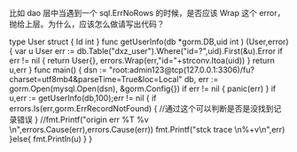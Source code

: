 
比如 dao 层中当遇到一个 sql.ErrNoRows 的时候，是否应该 Wrap 这个 error，抛给上层。为什么，应该怎么做请写出代码？

type User struct {
	Id int
}
func getUserInfo(db *gorm.DB,uid int ) (User,error) {
	var u User
	err := db.Table("dxz_user").Where("id=?",uid).First(&u).Error
	if err != nil {
		return User{}, errors.Wrap(err,"id="+strconv.Itoa(uid))
	}
	return u,err
}
func main() {
	dsn := "root:admin123@tcp(127.0.0.1:3306)/fu?charset=utf8mb4&parseTime=True&loc=Local"
	db, err := gorm.Open(mysql.Open(dsn), &gorm.Config{})
	if err != nil {
		panic(err)
	}
	if u,err := getUserInfo(db,100);err != nil  {
		if errors.Is(err,gorm.ErrRecordNotFound) {
			//通过这个可以判断是否是没找到记录错误
		}
		//fmt.Printf("origin err %T  %v \n",errors.Cause(err),errors.Cause(err))
		fmt.Printf("stck trace \n%+v\n",err)
	}else{
		fmt.Println(u)
	}
}
